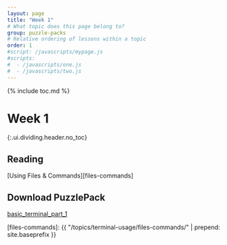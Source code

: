 ```yaml
---
layout: page
title: "Week 1"
# What topic does this page belong to?
group: puzzle-packs
# Relative ordering of lessons within a topic
order: 1
#script: /javascripts/mypage.js
#scripts:
#  - /javascripts/one.js
#  - /javascripts/two.js
---
```



{% include toc.md %}

# Week 1
{:.ui.dividing.header.no_toc}

## Reading

[Using Files & Commands][files-commands]

## Download PuzzlePack

[basic_terminal_part_1][lern2unix]


[lern2unix]: http://lern2unix.com/download/basic_terminal_part_1
[files-commands]:  {{ "/topics/terminal-usage/files-commands/"  | prepend: site.baseprefix }}
